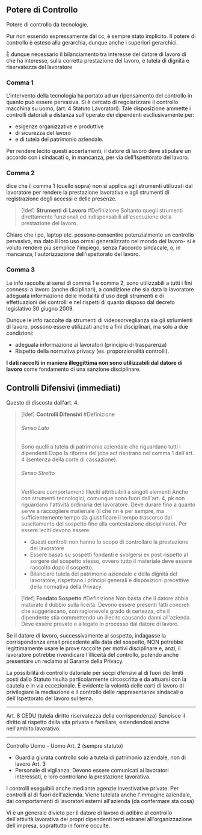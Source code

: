 ## Potere di Controllo
Potere di controllo da tecnologie.

Pur non essendo espressamente dal cc, è sempre stato implicito.
Il potere di controllo è esteso alla gerarchia, dunque anche i superiori gerarchici.

È dunque necessario il bilanciamento tra interesse del datore di lavoro di che ha interesse,  sulla corretta prestazione del lavoro, e tutela di dignità e riservatezza del lavoratore

### Comma 1
L'intervento della tecnologia ha portato ad un ripensamento del controllo in quanto può essere pervasiva. 
Si è cercato di regolarizzare il controllo macchina su uomo, (art. 4 Statuto Lavoratori).
Tale disposizione ammette i controlli datoriali a distanza sull'operato dei dipendenti escllusivamente per:
- esigenze organizzative e produttive
- di sicurezza del lavoro
- e di tutela del patrimonio aziendale.

Per rendere lecito questi accertamenti, il datore di lavoro deve stipulare un accordo con i sindacati o, in mancanza, per via dell'Ispettorato del lavoro.

### Comma 2
dice che il comma 1 (quello sopra) non si applica agli strumenti utilizzati dal lavoratore per rendere la prestazione lavorativa e agli strumenti di registrazione degli accessi e delle presenze.

>[!def] **Strumenti di Lavoro** #Definizione 
Soltanto quegli strumenti direttamente funzionali ed indispensabili all'esecuzione della prestazione del lavoro.

Chiaro che i pc, laptop etc. possono consentire potenzialmente un controllo pervasivo, ma dato il loro uso ormai generalizzato nel mondo del lavoro- si è voluto rendere più semplice l'impiego, senza l'accordo sindacale, o, in mancanza, l'autorizzazione dell'ispettorato del lavoro.

### Comma 3
Le info raccolte ai sensi di comma 1 e comma 2, sono utilizzabili a tutti i fini connessi a lavoro (anche diciplinari), a condizione che sia data la lavoratore adeguata informazione delle modalità d'uso degli strumenti e di effettuazioni dei controlli e nel rispetti di quanto disposo dal decreto legislativo 30 giugno 2009.

Dunque le info raccolte da strumenti di videosorveglianza sia gli strlumlenti di lavoro, possono essere utilizzati anche a fini disciplinari, ma solo a due condizioni:
- adeguata informazione ai lavoratori (principio di trasparenza)
- Rispetto della normativa privacy (es. proporzionalità controlli).

**I dati raccolti in maniera illeggittima  non sono utilizzabili dal datore di lavoro** come fondamento di una sanzione disciplinare.

## Controlli Difensivi (immediati)
Questo di discosta dall'art. 4.
>[!def] **Controlli Difensivi** #Definizione 
>###### Senso Lato
>Sono quelli a tutela di patrimonio aziendale che riguardano tutti i dipendenti
>Dopo la riforma del jobs act rientrano nel comma 1 dell'art. 4 (sentenza della corte di cassazione).
>###### Senso Stretto
>Verificare comportamenti Illeciti attribuibili a singoli elementi
>Anche con strumenti tecnologici, comunque sono fuori dall'art. 4, pk non riguardano l'attività ordinaria del lavoratore.
>Deve durare fino a quanto serve a raccogliere matieriale (il che nn è per sempre, ma sufficientemente tempo da giustificare il tempo trascorso dal suscitamento del sospetto fino alla contestazione disciplinare).
>Per essere leciti devono essere:
>- Questi controlli non hanno lo scopo di controllare la prestazione del lavoratore
>- Essere basati su sospetti fondanti e svolgersi ex post rispetto al sorgere del sospetto stesso, ovvero tutto il materiale deve essere raccolto dopo il sospetto.
>- Bilanciare tutela del patrimonio aziendale e della dignità del lavoratore, rispettano i principi generali e disposizioni precettive della normativa della Privacy.

>[!def] **Fondato Sospetto** #Definizione 
>Non basta che il datore abbia maturato il dubbio sulla liceità.
>Devono essere presenti fatti concreti che suggeriscano, con ragionevole grado di certezza, che il dipendente stia commettendo un illecito causando danni all'azienda.
>Deve essere provato e allegato in processo dal datore di lavoro.

Se il datore di lavoro, successivamente al sospetto, indagasse la corrispondenza email precedente alla data del sospetto, NON potrebbe legittimamente usare le prove raccolte per motivi disciplinare e, anzi, il lavoratore potrebbe rivendicare l'illiceità del controllo, potendo anche presentare un reclamo al Garante della Privacy.

La possibilità di controllo datoriale per socpi dfensivi al di fuori dei limiti posti dallo Statuto risulta particolarmente circoscritta e da attuarsi con la cautela e in via eccezionale.
È evidente la volontà delle corti di lavoro di privilegiare la mediazione e il controllo delle rappresentanze sindacali o dell'Ispettorato del lavoro sul tema.

---

Art. 8 CEDU (tutela diritto riservatezza della corrispondenza)
Sancisce il diritto al rispetto della vita privata e familiare, estendendosi anche nell'ambito lavorativo.

--- 

Controllo Uomo - Uomo
Art. 2 (sempre statuto)
- Guardia giurata controllo solo a tutela di patrimonio aziendale, non di lavoro
Art. 3
- Personale di vigilanza: Devono essere comunicati ai lavoratori interessati, e loro controllano la prestazione lavorativa.

I controlli eseguibili anche mediante agenzie investivative private. Per controlli al di fuori dell'azienda.
Viene tutelata anche l'immagine aziendale, dai comportamenti di lavoratori esterni all'azienda (da confermare sta cosa)


Vi è un generale divieto per il datore di lavoro di adibire al controllo dell'attività lavorativa dei propri dipendenti terzi estranei all'organizzazione dell'impresa, soprattutto in forme occulte.